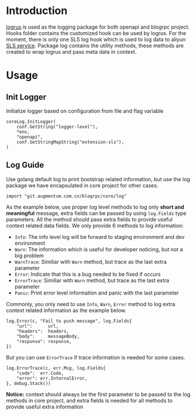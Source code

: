 # Introduction

[logrus](https://github.com/sirupsen/logrus) is used as the logging package for both openapi and blogrpc project. Hooks folder contains the customized hook can be used by logrus. For the moment, there is only one SLS log hook which is used to log data to aliyun [SLS service](https://www.aliyun.com/product/sls). Package log contains the utility methods, these methods are created to wrap logrus and pass meta data in context.

# Usage

## Init Logger

Initialize logger based on configuration from file and flag variable

```
coreLog.InitLogger(
    conf.GetString("logger-level"),
    *env,
    "openapi",
    conf.GetStringMapString("extension-sls"),
)
```

## Log Guide

Use golang default log to print bootstrap related information, but use the log package we have encapsulated in core project for other cases.

```
import "git.augmentum.com.cn/blogrpc/core/log"
```

As the example below, use proper log level methods to log only **short and meaningful** message, extra fields can be passed by using `log.Fields` type parameters. All the method should pass extra fields to provide useful context related data fields. We only provide 6 methods to log information:

* `Info`: The info level log will be forward to staging environment and dev environment
* `Warn`: The information which is useful for developer noticing, but not a big problem
* `WarnTrace`: Similiar with `Warn` method, but trace as the last extra parameter
* `Error`: Indicate that this is a bug needed to be fixed if occurs
* `ErrorTrace`: Similiar with `Warn` method, but trace as the last extra parameter
* `Panic`: Print error level information and panic with the last parameter

Commonly, you only need to use `Info`, `Warn`, `Error` method to log extra context related information as the example below.

```
log.Error(c, "Fail to push message", log.Fields{
    "url":      url,
    "headers":  headers,
    "body":     messageBody,
    "response": response,
})
```

But you can use `ErrorTrace` if trace information is needed for some cases.

```
log.ErrorTrace(c, err.Msg, log.Fields{
    "code":  err.Code,
    "error": err.InternalError,
}, debug.Stack())
```

**Notice:** context should always be the first parameter to be passed to the log methods in core project, and extra fields is needed for all methods to provide useful extra information


